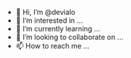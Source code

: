 - 👋 Hi, I’m @devialo
- 👀 I’m interested in ...
- 🌱 I’m currently learning ...
- 💞️ I’m looking to collaborate on ...
- 📫 How to reach me ...

<!---
devialo/devialo is a ✨ special ✨ repository because its `README.md` (this file) appears on your GitHub profile.
You can click the Preview link to take a look at your changes.
--->
